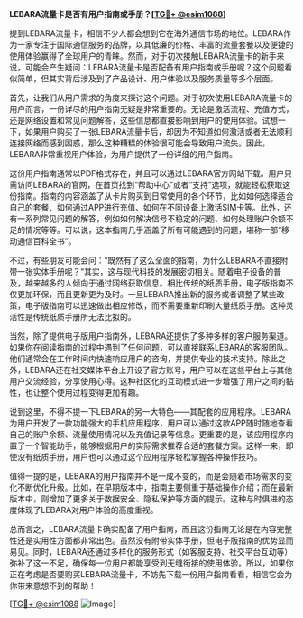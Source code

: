 **LEBARA流量卡是否有用户指南或手册？[[TG💪+ @esim1088](https://t.me/s/esim1088)]**

提到LEBARA流量卡，相信不少人都会想到它在海外通信市场的地位。LEBARA作为一家专注于国际通信服务的品牌，以其低廉的价格、丰富的流量套餐以及便捷的使用体验赢得了全球用户的青睐。然而，对于初次接触LEBARA流量卡的新手来说，可能会产生疑问：LEBARA流量卡是否配备有用户指南或手册呢？这个问题看似简单，但其实背后涉及到了产品设计、用户体验以及服务质量等多个层面。

首先，让我们从用户需求的角度来探讨这个问题。对于初次使用LEBARA流量卡的用户而言，一份详尽的用户指南无疑是非常重要的。无论是激活流程、充值方式，还是网络设置和常见问题解答，这些信息都直接影响到用户的使用体验。试想一下，如果用户购买了一张LEBARA流量卡后，却因为不知道如何激活或者无法顺利连接网络而感到困惑，那么这种糟糕的体验很可能会导致用户流失。因此，LEBARA非常重视用户体验，为用户提供了一份详细的用户指南。

这份用户指南通常以PDF格式存在，并且可以通过LEBARA官方网站下载。用户只需访问LEBARA的官网，在首页找到“帮助中心”或者“支持”选项，就能轻松获取这份指南。指南的内容涵盖了从卡片购买到日常使用的各个环节，比如如何选择适合自己的套餐、如何通过APP进行充值、如何在不同设备上激活SIM卡等。此外，还有一系列常见问题的解答，例如如何解决信号不稳定的问题、如何处理账户余额不足的情况等等。可以说，这本指南几乎涵盖了所有可能遇到的问题，堪称一部“移动通信百科全书”。

不过，有些朋友可能会问：“既然有了这么全面的指南，为什么LEBARA不直接附带一张实体手册呢？”其实，这与现代科技的发展密切相关。随着电子设备的普及，越来越多的人倾向于通过网络获取信息。相比传统的纸质手册，电子版指南不仅更加环保，而且更新更为及时。一旦LEBARA推出新的服务或者调整了某些政策，电子版指南可以迅速做出相应修改，而不需要重新印刷大量纸质手册。这种灵活性是传统纸质手册所无法比拟的。

当然，除了提供电子版用户指南外，LEBARA还提供了多种多样的客户服务渠道。如果你在阅读指南的过程中遇到了任何问题，可以直接联系LEBARA的客服团队。他们通常会在工作时间内快速响应用户的咨询，并提供专业的技术支持。除此之外，LEBARA还在社交媒体平台上开设了官方账号，用户可以在这些平台上与其他用户交流经验，分享使用心得。这种社区化的互动模式进一步增强了用户之间的黏性，也让整个使用过程变得更加有趣。

说到这里，不得不提一下LEBARA的另一大特色——其配套的应用程序。LEBARA为用户开发了一款功能强大的手机应用程序，用户可以通过这款APP随时随地查看自己的账户余额、流量使用情况以及充值记录等信息。更重要的是，该应用程序内置了一个智能助手，能够根据用户的实际需求推荐合适的套餐方案。这样一来，即使没有纸质手册，用户也可以通过这个应用程序轻松掌握各种操作技巧。

值得一提的是，LEBARA的用户指南并不是一成不变的，而是会随着市场需求的变化不断优化升级。比如，在早期版本中，指南主要侧重于基础操作介绍；而在最新版本中，则增加了更多关于数据安全、隐私保护等方面的提示。这种与时俱进的态度体现了LEBARA对用户体验的高度重视。

总而言之，LEBARA流量卡确实配备了用户指南，而且这份指南无论是在内容完整性还是实用性方面都非常出色。虽然没有附带实体手册，但电子版指南的优势显而易见。同时，LEBARA还通过多样化的服务形式（如客服支持、社交平台互动等）弥补了这一不足，确保每一位用户都能享受到无缝衔接的使用体验。所以，如果你正在考虑是否要购买LEBARA流量卡，不妨先下载一份用户指南看看，相信它会为你带来意想不到的帮助！

[[TG💪+ @esim1088](https://t.me/s/esim1088) ![Image](https://i.postimg.cc/4NQfJmqS/Snipaste-2025-05-13-00-14-12.png)]